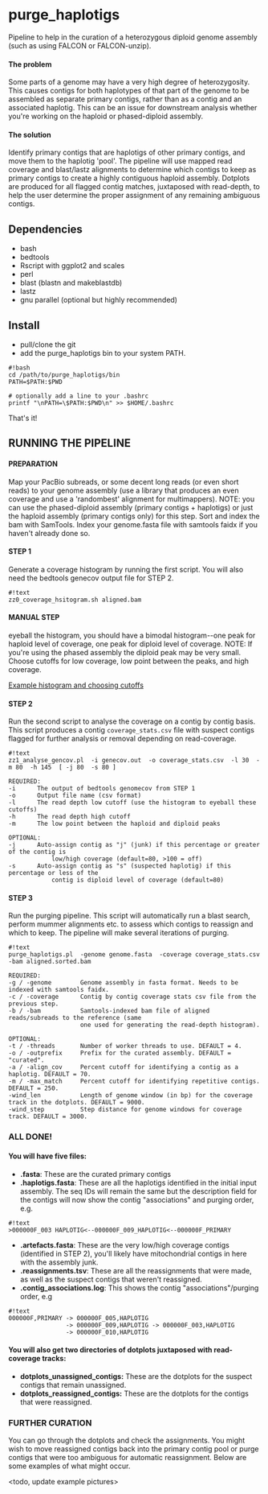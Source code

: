 # purge_haplotigs

Pipeline to help in the curation of a heterozygous diploid genome assembly (such as using FALCON or FALCON-unzip).

#### The problem

Some parts of a genome may have a very high degree of heterozygosity. This causes contigs for both haplotypes of that part of the genome to be assembled as separate primary contigs, rather than as a contig and an associated haplotig. This can be an issue for downstream analysis whether you're working on the haploid or phased-diploid assembly.

#### The solution

Identify primary contigs that are haplotigs of other primary contigs, and move them to the haplotig 'pool'. The pipeline will use mapped read coverage and blast/lastz alignments to determine which contigs to keep as primary contigs to create a highly contiguous haploid assembly. Dotplots are produced for all flagged contig matches, juxtaposed with read-depth, to help the user determine the proper assignment of any remaining ambiguous contigs.

## Dependencies

- bash
- bedtools
- Rscript with ggplot2 and scales
- perl 
- blast (blastn and makeblastdb)
- lastz
- gnu parallel (optional but highly recommended)


## Install

- pull/clone the git
- add the purge_haplotigs bin to your system PATH.

```
#!bash
cd /path/to/purge_haplotigs/bin
PATH=$PATH:$PWD

# optionally add a line to your .bashrc
printf "\nPATH=\$PATH:$PWD\n" >> $HOME/.bashrc
```

That's it!

## RUNNING THE PIPELINE

#### PREPARATION

Map your PacBio subreads, or some decent long reads (or even short reads) to your genome assembly (use a library that produces an even coverage and use a 'randombest' alignment for multimappers). NOTE: you can use the phased-diploid assembly (primary contigs + haplotigs) or just the haploid assembly (primary contigs only) for this step. Sort and index the bam with SamTools. Index your genome.fasta file with samtools faidx if you haven't already done so.

#### STEP 1

Generate a coverage histogram by running the first script. You will also need the bedtools genecov output file for STEP 2.

```
#!text
zz0_coverage_hsitogram.sh aligned.bam
```

#### MANUAL STEP

eyeball the histogram, you should have a bimodal histogram--one peak for haploid level of coverage, one peak for diploid level of coverage. NOTE: If you're using the phased assembly the diploid peak may be very small. Choose cutoffs for low coverage, low point between the peaks, and high coverage.

[Example histogram and choosing cutoffs](https://bitbucket.org/mroachawri/purge_haplotigs/src/cf363f94c00fd865891a0469675d6df4a0813820/examples/example_histogram.png)

#### STEP 2

Run the second script to analyse the coverage on a contig by contig basis. This script produces a contig `coverage_stats.csv` file with suspect contigs flagged for further analysis or removal depending on read-coverage.

```
#!text
zz1_analyse_gencov.pl  -i genecov.out  -o coverage_stats.csv  -l 30  -m 80  -h 145  [ -j 80  -s 80 ]

REQUIRED:
-i      The output of bedtools genomecov from STEP 1
-o      Output file name (csv format)
-l      The read depth low cutoff (use the histogram to eyeball these cutoffs)
-h      The read depth high cutoff
-m      The low point between the haploid and diploid peaks

OPTIONAL:
-j      Auto-assign contig as "j" (junk) if this percentage or greater of the contig is
            low/high coverage (default=80, >100 = off)
-s      Auto-assign contig as "s" (suspected haplotig) if this percentage or less of the
            contig is diploid level of coverage (default=80)

```

#### STEP 3

Run the purging pipeline. This script will automatically run a blast search, perform mummer alignments etc. to assess which contigs to reassign and which to keep. The pipeline will make several iterations of purging.

```
#!text
purge_haplotigs.pl  -genome genome.fasta  -coverage coverage_stats.csv -bam aligned.sorted.bam

REQUIRED:
-g / -genome        Genome assembly in fasta format. Needs to be indexed with samtools faidx.
-c / -coverage      Contig by contig coverage stats csv file from the previous step.
-b / -bam           Samtools-indexed bam file of aligned reads/subreads to the reference (same
                    one used for generating the read-depth histogram).

OPTIONAL:
-t / -threads       Number of worker threads to use. DEFAULT = 4.
-o / -outprefix     Prefix for the curated assembly. DEFAULT = "curated".
-a / -align_cov     Percent cutoff for identifying a contig as a haplotig. DEFAULT = 70.
-m / -max_match     Percent cutoff for identifying repetitive contigs. DEFAULT = 250.
-wind_len           Length of genome window (in bp) for the coverage track in the dotplots. DEFAULT = 9000.
-wind_step          Step distance for genome windows for coverage track. DEFAULT = 3000.

```

### ALL DONE! 

#### You will have five files:

- **<prefix>.fasta**: These are the curated primary contigs
- **<prefix>.haplotigs.fasta**: These are all the haplotigs identified in the initial input assembly. The seq IDs will remain the same but the description field for the contigs will now show the contig "associations" and purging order, e.g. 
```
#!text
>000000F_003 HAPLOTIG<--000000F_009_HAPLOTIG<--000000F_PRIMARY
```
- **<prefix>.artefacts.fasta**: These are the very low/high coverage contigs (identified in STEP 2), you'll likely have mitochondrial contigs in here with the assembly junk. 
- **<prefix>.reassignments.tsv**: These are all the reassignments that were made, as well as the suspect contigs that weren't reassigned.
- **<prefix>.contig_associations.log**: This shows the contig "associations"/purging order, e.g 
```
#!text
000000F,PRIMARY -> 000000F_005,HAPLOTIG
                -> 000000F_009,HAPLOTIG -> 000000F_003,HAPLOTIG
                -> 000000F_010,HAPLOTIG
```

#### You will also get two directories of dotplots juxtaposed with read-coverage tracks:

- **dotplots_unassigned_contigs:** These are the dotplots for the suspect contigs that remain unassigned.
- **dotplots_reassigned_contigs:** These are the dotplots for the contigs that were reassigned. 

### FURTHER CURATION

You can go through the dotplots and check the assignments. You might wish to move reassigned contigs back into the primary contig pool or purge contigs that were too ambiguous for automatic reassignment. Below are some examples of what might occur. 

<todo, update example pictures>